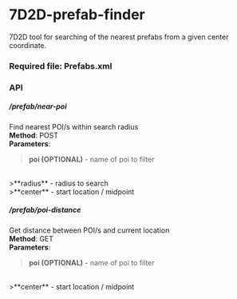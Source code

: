 # 7D2D-prefab-finder
7D2D tool for searching of the nearest prefabs from a given center coordinate.


### **Required file: Prefabs.xml**
### API
##### /prefab/near-poi
Find nearest POI/s within search radius
<br/>
**Method**: POST
<br/>
**Parameters**: 
<br/>
>**poi (OPTIONAL)** - name of poi to filter
<br/>
>**radius** - radius to search
<br/>
>**center** - start location / midpoint
<br/>


##### /prefab/poi-distance
Get distance between POI/s and current location
<br/>
**Method**: GET 
<br/>
**Parameters**: 
<br/>
>**poi (OPTIONAL)** - name of poi to filter
<br/>
>**center** - start location / midpoint